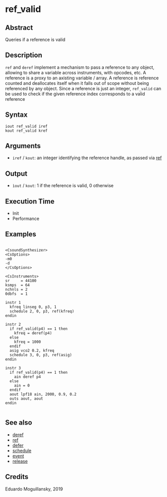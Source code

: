 # ref_valid

## Abstract

Queries if a reference is valid

## Description


`ref` and `deref` implement a mechanism to pass a reference to any object,
allowing to share a variable across instruments, with opcodes, etc. A reference
is a proxy to an axisting variable / array. A reference is reference counted and
deallocates itself when it falls out of scope without being referenced by any
object. Since a reference is just an integer, `ref_valid` can be used to check if
the given reference index corresponds to a valid reference

## Syntax

    iout ref_valid iref
    kout ref_valid kref
   

## Arguments

* `iref` / `kout`: an integer identifying the reference handle, as passed via [ref](ref.md)


## Output

* `ìout` / `kout`: 1 if the reference is valid, 0 otherwise

## Execution Time

* Init
* Performance

## Examples

```csound 

<CsoundSynthesizer>
<CsOptions>
-m0
-d
</CsOptions>

<CsInstruments>
sr     = 44100
ksmps  = 64
nchnls = 2
0dbfs  = 1

instr 1
  kfreq linseg 0, p3, 1
  schedule 2, 0, p3, ref(kfreq)
endin

instr 2
  if ref_valid(p4) == 1 then
    kfreq = deref(p4)
  else
    kfreq = 1000
  endif
  asig vco2 0.2, kfreq
  schedule 3, 0, p3, ref(asig)
endin

instr 3
  if ref_valid(p4) == 1 then
    ain deref p4
  else
    ain = 0
  endif
  aout lpf18 ain, 2000, 0.9, 0.2
  outs aout, aout
endin


```

## See also

* [deref](deref.md)
* [ref](ref.md)
* [defer](defer.md)
* [schedule](http://www.csounds.com/manual/html/schedule.html)
* [event](http://www.csounds.com/manual/html/event.html)
* [release](http://www.csounds.com/manual/html/release.html)

## Credits

Eduardo Moguillansky, 2019
